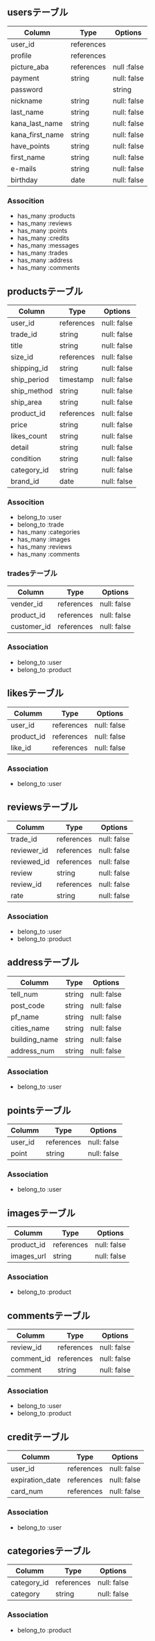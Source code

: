 ## usersテーブル 
|Column|Type|Options|
|------|----|-------|
|user_id|references||null: false|
|profile|references||null: false|
|picture_aba|references|null :false|
|payment|string|null: false|
|password||string|null: false|
|nickname|string|null: false|
|last_name|string|null: false|
|kana_last_name|string|null: false|
|kana_first_name|string|null: false|
|have_points|string|null: false|
|first_name|string|null: false|
|e-mails|string|null: false|
|birthday|date|null: false|

### Assocition

- has_many :products
- has_many :reviews
- has_many :points
- has_many :credits
- has_many :messages
- has_many :trades
- has_many :address
- has_many :comments

## productsテーブル

|Column|Type|Options|
|------|----|-------|
|user_id|references|null: false|foreign_key: true|
|trade_id|string|null: false|
|title|string|null: false|
|size_id|references|null: false|foreign_key: true|
|shipping_id|string|null: false|
|ship_period|timestamp|null: false|
|ship_method|string|null: false|
|ship_area|string|null: false|
|product_id|references|null: false|foreign_key: true|
|price|string|null: false|
|likes_count|string|null: false|
|detail|string|null: false|
|condition|string|null: false|
|category_id|string|null: false|
|brand_id|date|null: false|



### Assocition

- belong_to :user
- belong_to :trade
- has_many :categories
- has_many :images
- has_many :reviews
- has_many :comments

### tradesテーブル

|Column|Type|Options|
|------|----|-------|
|vender_id|references|null: false|foreign_key: true|
|product_id|references|null: false|foreign_key: true|
|customer_id|references|null: false|foreign_key: true|

### Association

- belong_to :user
- belong_to :product

##  likesテーブル

|Columm|Type|Options|
|------|----|-------|
|user_id|references|null: false|foreign_key: true|
|product_id|references|null: false|foreign_key: true|
|like_id|references|null: false|foreign_key: true|

### Association

 - belong_to :user

## reviewsテーブル

|Columm|Type|Options|
|------|----|-------|
|trade_id|references|null: false|foreign_key: true|
|reviewer_id|references|null: false|foreign_key: true|
|reviewed_id|references|null: false|foreign_key: true|
|review|string|null: false|
|review_id|references|null: false|foreign_key: true|
|rate|string|null: false|

### Association

 - belong_to :user
 - belong_to :product

## addressテーブル

|Columm|Type|Options|
|------|----|-------|
|tell_num|string|null: false|
|post_code|string|null: false|
|pf_name|string|null: false|
|cities_name|string|null: false|
|building_name|string|null: false|
|address_num|string|null: false|

### Association

 - belong_to :user

## pointsテーブル

|Columm|Type|Options|
|------|----|-------|
|user_id|references|null: false|foreign_key: true|
|point|string|null: false|

### Association

 - belong_to :user

## imagesテーブル

|Columm|Type|Options|
|------|----|-------|
|product_id|references|null: false|foreign_key: true|
|images_url|string|null: false|

### Association

 - belong_to :product

## commentsテーブル

|Columm|Type|Options|
|------|----|-------|
|review_id|references|null: false|foreign_key: true|
|comment_id|references|null: false|foreign_key: true|
|comment|string|null: false|

### Association

 - belong_to :user
 - belong_to :product

## creditテーブル

|Columm|Type|Options|
|------|----|-------|
|user_id|references|null: false|foreign_key: true|
|expiration_date|references|null: false|foreign_key: true|
|card_num|references|null: false|foreign_key: true|

### Association

 - belong_to :user

## categoriesテーブル

|Columm|Type|Options|
|------|----|-------|
|category_id|references|null: false|foreign_key: true|
|category|string|null: false|

### Association

 - belong_to :product

















